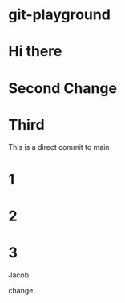 # git-playground

# Hi there

# Second Change


# Third

This is a direct commit to main

# 1

# 2


# 3


Jacob


change